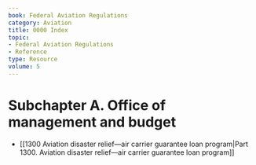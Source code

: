 ```yaml
---
book: Federal Aviation Regulations
category: Aviation
title: 0000 Index
topic:
- Federal Aviation Regulations
- Reference
type: Resource
volume: 5
---
```


# Subchapter A. Office of management and budget

- [[1300 Aviation disaster relief—air carrier guarantee loan program|Part 1300. Aviation disaster relief—air carrier guarantee loan program]]